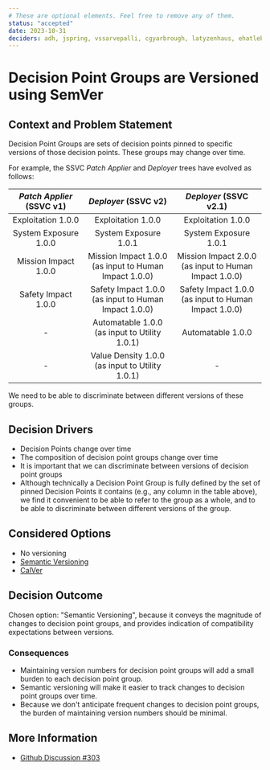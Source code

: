 ```yaml
---
# These are optional elements. Feel free to remove any of them.
status: "accepted"
date: 2023-10-31
deciders: adh, jspring, vssarvepalli, cgyarbrough, latyzenhaus, ehatleback
---
```

# Decision Point Groups are Versioned using SemVer

## Context and Problem Statement

Decision Point Groups are sets of decision points pinned to specific versions of those decision points.
These groups may change over time.

For example, the SSVC _Patch Applier_ and _Deployer_ trees have evolved as follows:

| _Patch Applier_ (SSVC v1) | _Deployer_ (SSVC v2)                                      |                   _Deployer_ (SSVC v2.1)                    |
|:-------------------------:|:--------------------------------------------------------:|:-----------------------------------------------------------:|
| Exploitation 1.0.0        | Exploitation 1.0.0                                        |                     Exploitation 1.0.0                      |
| System Exposure 1.0.0     | System Exposure 1.0.1                                     |                    System Exposure 1.0.1                    |
| Mission Impact 1.0.0      | Mission Impact 1.0.0<br/>(as input to Human Impact 1.0.0) |  Mission Impact 2.0.0<br/>(as input to Human Impact 1.0.0)  |
| Safety Impact 1.0.0       | Safety Impact 1.0.0<br/>(as input to Human Impact 1.0.0)  |  Safety Impact 1.0.0<br/>(as input to Human Impact 1.0.0)   |
| -                         | Automatable 1.0.0<br/>(as input to Utility 1.0.1)         |                      Automatable 1.0.0                      |
| -                         | Value Density 1.0.0<br/>(as input to Utility 1.0.1)       |                              -                              |

We need to be able to discriminate between different versions of these groups.

## Decision Drivers

- Decision Points change over time
- The composition of decision point groups change over time
- It is important that we can discriminate between versions of decision point groups
- Although technically a Decision Point Group is fully defined by the set of pinned Decision Points it contains
(e.g., any column in the table above), we find it convenient to be able to refer to the group as a whole, and to be
able to discriminate between different versions of the group.

## Considered Options

- No versioning
- [Semantic Versioning](https://semver.org/)
- [CalVer](https://calver.org/)

## Decision Outcome

Chosen option: "Semantic Versioning", because it conveys the magnitude of changes to decision point groups, and provides
indication of compatibility expectations between versions.

### Consequences

- Maintaining version numbers for decision point groups will add a small burden to each decision point group.
- Semantic versioning will make it easier to track changes to decision point groups over time.
- Because we don't anticipate frequent changes to decision point groups, the burden of maintaining version numbers should be minimal.

## More Information

- [Github Discussion #303](https://github.com/CERTCC/SSVC/discussions/303)
